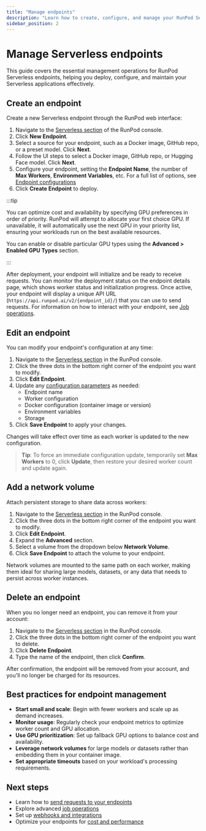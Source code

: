 ```yaml
---
title: "Manage endpoints"
description: "Learn how to create, configure, and manage your RunPod Serverless endpoints, including GPU prioritization and network volumes for optimal performance and cost efficiency."
sidebar_position: 2
---
```


# Manage Serverless endpoints

This guide covers the essential management operations for RunPod Serverless endpoints, helping you deploy, configure, and maintain your Serverless applications effectively.

## Create an endpoint

Create a new Serverless endpoint through the RunPod web interface:

1. Navigate to the [Serverless section](https://www.runpod.io/console/serverless) of the RunPod console.
2. Click **New Endpoint**.
3. Select a source for your endpoint, such as a Docker image, GitHub repo, or a preset model. Click **Next**.
4. Follow the UI steps to select a Docker image, GitHub repo, or Hugging Face model. Click **Next**.
5. Configure your endpoint, setting the **Endpoint Name**, the number of **Max Workers**, **Environment Variables**, etc. For a full list of options, see [Endpoint configurations](/serverless/endpoints/endpoint-configurations)
6. Click **Create Endpoint** to deploy.

:::tip

You can optimize cost and availability by specifying GPU preferences in order of priority. RunPod will attempt to allocate your first choice GPU. If unavailable, it will automatically use the next GPU in your priority list, ensuring your workloads run on the best available resources.

You can enable or disable particular GPU types using the **Advanced > Enabled GPU Types** section.

:::

After deployment, your endpoint will initialize and be ready to receive requests. You can monitor the deployment status on the endpoint details page, which shows worker status and initialization progress. Once active, your endpoint will display a unique API URL (`https://api.runpod.ai/v2/{endpoint_id}/`) that you can use to send requests. For information on how to interact with your endpoint, see [Job operations](/serverless/endpoints/job-operations).

## Edit an endpoint

You can modify your endpoint's configuration at any time:

1. Navigate to the [Serverless section](https://www.runpod.io/console/serverless) in the RunPod console.
2. Click the three dots in the bottom right corner of the endpoint you want to modify.
3. Click **Edit Endpoint**.
4. Update any [configuration parameters](/serverless/endpoints/endpoint-configurations) as needed:
   - Endpoint name
   - Worker configuration
   - Docker configuration (container image or version)
   - Environment variables
   - Storage
5. Click **Save Endpoint** to apply your changes.

Changes will take effect over time as each worker is updated to the new configuration.

> **Tip**: To force an immediate configuration update, temporarily set **Max Workers** to 0, click **Update**, then restore your desired worker count and update again.

## Add a network volume

Attach persistent storage to share data across workers:

1. Navigate to the [Serverless section](https://www.runpod.io/console/serverless) in the RunPod console.
2. Click the three dots in the bottom right corner of the endpoint you want to modify.
3. Click **Edit Endpoint**.
4. Expand the **Advanced** section.
5. Select a volume from the dropdown below **Network Volume**.
7. Click **Save Endpoint** to attach the volume to your endpoint.

Network volumes are mounted to the same path on each worker, making them ideal for sharing large models, datasets, or any data that needs to persist across worker instances.

## Delete an endpoint

When you no longer need an endpoint, you can remove it from your account:

1. Navigate to the [Serverless section](https://www.runpod.io/console/serverless) in the RunPod console.
2. Click the three dots in the bottom right corner of the endpoint you want to delete.
3. Click **Delete Endpoint**.
4. Type the name of the endpoint, then click **Confirm**.

After confirmation, the endpoint will be removed from your account, and you'll no longer be charged for its resources.

## Best practices for endpoint management

- **Start small and scale**: Begin with fewer workers and scale up as demand increases.
- **Monitor usage**: Regularly check your endpoint metrics to optimize worker count and GPU allocation.
- **Use GPU prioritization**: Set up fallback GPU options to balance cost and availability.
- **Leverage network volumes** for large models or datasets rather than embedding them in your container image.
- **Set appropriate timeouts** based on your workload's processing requirements.

## Next steps

- Learn how to [send requests to your endpoints](/serverless/endpoints/send-requests)
- Explore advanced [job operations](/serverless/endpoints/job-operations)
- Set up [webhooks and integrations](/serverless/endpoints/send-requests#webhook-integration)
- Optimize your endpoints for [cost and performance](/serverless/endpoints/endpoint-configurations)
